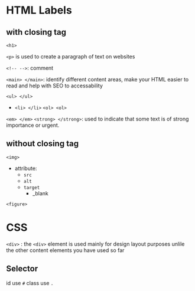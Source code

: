 # HTML Labels

## with closing tag

`<h1>`

`<p>` is used to create a paragraph of text on websites

`<!-- -->`: comment

`<main> </main>`: identify different content areas, make your HTML easier to read and help with SEO to accessability

`<ul> </ul>`
  - `<li> </li>`
`<ol> <ol>`

`<em> </em>`
`<strong> </strong>`: used to indicate that some text is of strong importance or urgent.

## without closing tag

`<img>`

- attribute:
  - `src`
  - `alt`
  - `target`
    - _blank 

`<figure>`

# CSS

`<div>` : the `<div>` element is used mainly for design layout purposes unlile the other content elements you have used so far

## Selector
id use `#`
class use `.`